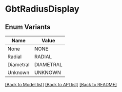 # GbtRadiusDisplay

## Enum Variants

| Name | Value |
|---- | -----|
| None | NONE |
| Radial | RADIAL |
| Diametral | DIAMETRAL |
| Unknown | UNKNOWN |


[[Back to Model list]](../README.md#documentation-for-models) [[Back to API list]](../README.md#documentation-for-api-endpoints) [[Back to README]](../README.md)


